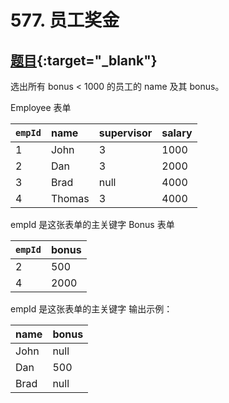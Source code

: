 # 577. 员工奖金
## [题目](https://leetcode.cn/problems/employee-bonus/){:target="_blank"}

选出所有 bonus < 1000 的员工的 name 及其 bonus。

Employee 表单

| `empId` | name   | supervisor | salary |
|:--------|:-------|:-----------|:-------|
| 1       | John   | 3          | 1000   |
| 2       | Dan    | 3          | 2000   |
| 3       | Brad   | null       | 4000   |
| 4       | Thomas | 3          | 4000   |

empId 是这张表单的主关键字
Bonus 表单

| `empId` | bonus |
|:--------|:------|
| 2       | 500   |
| 4       | 2000  |

empId 是这张表单的主关键字
输出示例：

| name | bonus |
|:-----|:------|
| John | null  |
| Dan  | 500   |
| Brad | null  |
